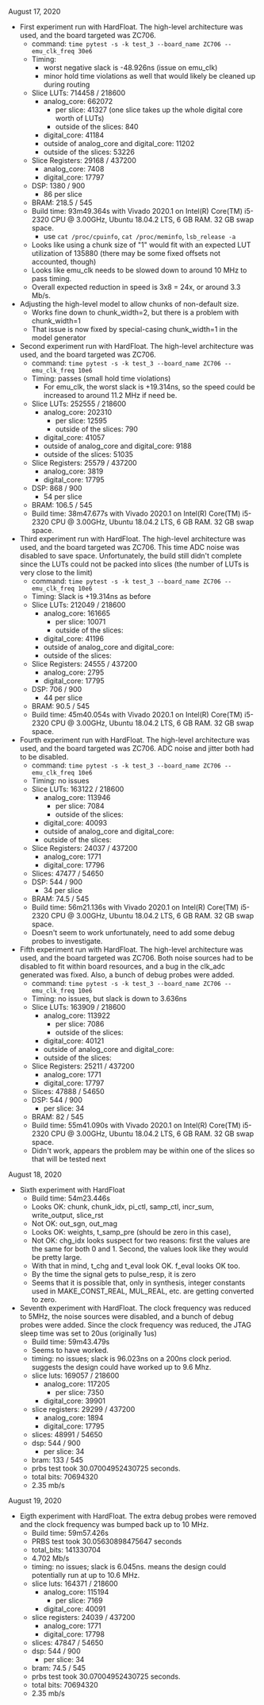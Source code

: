 August 17, 2020
* First experiment run with HardFloat.  The high-level architecture was used, and the board targeted was ZC706.
  * command: ``time pytest -s -k test_3 --board_name ZC706 --emu_clk_freq 30e6``
  * Timing:
    * worst negative slack is -48.926ns (issue on emu_clk)
    * minor hold time violations as well that would likely be cleaned up during routing
  * Slice LUTs: 714458 / 218600
    * analog_core: 662072
      * per slice: 41327 (one slice takes up the whole digital core worth of LUTs)
      * outside of the slices: 840
    * digital_core: 41184
    * outside of analog_core and digital_core: 11202
    * outside of the slices: 53226
  * Slice Registers: 29168 / 437200
    * analog_core: 7408
    * digital_core: 17797
  * DSP: 1380 / 900
    * 86 per slice
  * BRAM: 218.5 / 545
  * Build time: 93m49.364s with Vivado 2020.1 on Intel(R) Core(TM) i5-2320 CPU @ 3.00GHz, Ubuntu 18.04.2 LTS, 6 GB RAM.  32 GB swap space.
    * use `cat /proc/cpuinfo`, `cat /proc/meminfo`, `lsb_release -a`
  * Looks like using a chunk size of "1" would fit with an expected LUT utilization of 135880 (there may be some fixed offsets not accounted, though)
  * Looks like emu_clk needs to be slowed down to around 10 MHz to pass timing.
  * Overall expected reduction in speed is 3x8 = 24x, or around 3.3 Mb/s.
* Adjusting the high-level model to allow chunks of non-default size.
  * Works fine down to chunk_width=2, but there is a problem with chunk_width=1
  * That issue is now fixed by special-casing chunk_width=1 in the model generator
* Second experiment run with HardFloat.  The high-level architecture was used, and the board targeted was ZC706.
  * command: ``time pytest -s -k test_3 --board_name ZC706 --emu_clk_freq 10e6``
  * Timing: passes (small hold time violations)
    * For emu_clk, the worst slack is +19.314ns, so the speed could be increased to around 11.2 MHz if need be.
  * Slice LUTs: 252555 / 218600
    * analog_core: 202310
      * per slice: 12595 
      * outside of the slices: 790
    * digital_core: 41057
    * outside of analog_core and digital_core: 9188
    * outside of the slices: 51035 
  * Slice Registers: 25579 / 437200
    * analog_core: 3819
    * digital_core: 17795
  * DSP: 868 / 900
    * 54 per slice
  * BRAM: 106.5 / 545
  * Build time: 38m47.677s with Vivado 2020.1 on Intel(R) Core(TM) i5-2320 CPU @ 3.00GHz, Ubuntu 18.04.2 LTS, 6 GB RAM.  32 GB swap space.
* Third experiment run with HardFloat.  The high-level architecture was used, and the board targeted was ZC706.  This time ADC noise was disabled to save space.  Unfortunately, the build still didn't complete since the LUTs could not be packed into slices (the number of LUTs is very close to the limit)
  * command: ``time pytest -s -k test_3 --board_name ZC706 --emu_clk_freq 10e6``
  * Timing: Slack is +19.314ns as before
  * Slice LUTs: 212049 / 218600
    * analog_core: 161665
      * per slice: 10071 
      * outside of the slices: 
    * digital_core: 41196
    * outside of analog_core and digital_core: 
    * outside of the slices: 
  * Slice Registers: 24555 / 437200
    * analog_core: 2795
    * digital_core: 17795
  * DSP: 706 / 900
    * 44 per slice
  * BRAM: 90.5 / 545
  * Build time: 45m40.054s with Vivado 2020.1 on Intel(R) Core(TM) i5-2320 CPU @ 3.00GHz, Ubuntu 18.04.2 LTS, 6 GB RAM.  32 GB swap space.
* Fourth experiment run with HardFloat.  The high-level architecture was used, and the board targeted was ZC706.  ADC noise and jitter both had to be disabled.
  * command: ``time pytest -s -k test_3 --board_name ZC706 --emu_clk_freq 10e6``
  * Timing: no issues
  * Slice LUTs: 163122 / 218600
    * analog_core: 113946
      * per slice: 7084
      * outside of the slices: 
    * digital_core: 40093
    * outside of analog_core and digital_core: 
    * outside of the slices: 
  * Slice Registers: 24037 / 437200
    * analog_core: 1771
    * digital_core: 17796
  * Slices: 47477 / 54650
  * DSP: 544 / 900
    * 34 per slice
  * BRAM: 74.5 / 545
  * Build time: 56m21.136s with Vivado 2020.1 on Intel(R) Core(TM) i5-2320 CPU @ 3.00GHz, Ubuntu 18.04.2 LTS, 6 GB RAM.  32 GB swap space.
  * Doesn't seem to work unfortunately, need to add some debug probes to investigate.
* Fifth experiment run with HardFloat.  The high-level architecture was used, and the board targeted was ZC706.  Both noise sources had to be disabled to fit within board resources, and a bug in the clk_adc generated was fixed.  Also, a bunch of debug probes were added.
  * command: ``time pytest -s -k test_3 --board_name ZC706 --emu_clk_freq 10e6``
  * Timing: no issues, but slack is down to 3.636ns
  * Slice LUTs: 163909 / 218600
    * analog_core: 113922
      * per slice: 7086
      * outside of the slices: 
    * digital_core: 40121
    * outside of analog_core and digital_core: 
    * outside of the slices: 
  * Slice Registers: 25211 / 437200
    * analog_core: 1771
    * digital_core: 17797
  * Slices: 47888 / 54650
  * DSP: 544 / 900
    * per slice: 34
  * BRAM: 82 / 545
  * Build time: 55m41.090s with Vivado 2020.1 on Intel(R) Core(TM) i5-2320 CPU @ 3.00GHz, Ubuntu 18.04.2 LTS, 6 GB RAM.  32 GB swap space.
  * Didn't work, appears the problem may be within one of the slices so that will be tested next

August 18, 2020
* Sixth experiment with HardFloat
  * Build time: 54m23.446s
  * Looks OK: chunk, chunk_idx, pi_ctl, samp_ctl, incr_sum, write_output, slice_rst
  * Not OK: out_sgn, out_mag
  * Looks OK: weights, t_samp_pre (should be zero in this case), 
  * Not OK: chg_idx looks suspect for two reasons: first the values are the same for both 0 and 1.  Second, the values look like they would be pretty large.
  * With that in mind, t_chg and t_eval look OK.  f_eval looks OK too.
  * By the time the signal gets to pulse_resp, it is zero
  * Seems that it is possible that, only in synthesis, integer constants used in MAKE_CONST_REAL, MUL_REAL, etc. are getting converted to zero.
* Seventh experiment with HardFloat.  The clock frequency was reduced to 5MHz, the noise sources were disabled, and a bunch of debug probes were added.  Since the clock frequency was reduced, the JTAG sleep time was set to 20us (originally 1us)
  * Build time: 59m43.479s
  * Seems to have worked.
  * timing: no issues; slack is 96.023ns on a 200ns clock period.  suggests the design could have worked up to 9.6 Mhz.
  * slice luts: 169057 / 218600
    * analog_core: 117205
      * per slice: 7350
    * digital_core: 39901
  * slice registers: 29299 / 437200
    * analog_core: 1894
    * digital_core: 17795
  * slices: 48991 / 54650
  * dsp: 544 / 900
    * per slice: 34
  * bram: 133 / 545
  * prbs test took 30.07004952430725 seconds.
  * total bits: 70694320
  * 2.35 mb/s

August 19, 2020
* Eigth experiment with HardFloat.  The extra debug probes were removed and the clock frequency was bumped back up to 10 MHz.
  * Build time: 59m57.426s
  * PRBS test took 30.05630898475647 seconds
  * total_bits: 141330704
  * 4.702 Mb/s
  * timing: no issues; slack is 6.045ns.  means the design could potentially run at up to 10.6 MHz.
  * slice luts: 164371 / 218600
    * analog_core: 115194
      * per slice: 7169
    * digital_core: 40091
  * slice registers: 24039 / 437200
    * analog_core: 1771
    * digital_core: 17798
  * slices: 47847 / 54650
  * dsp: 544 / 900
    * per slice: 34
  * bram: 74.5 / 545
  * prbs test took 30.07004952430725 seconds.
  * total bits: 70694320
  * 2.35 mb/s
